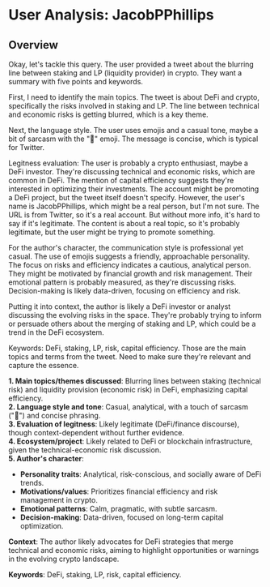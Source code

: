 # User Analysis: JacobPPhillips

## Overview

<think>
Okay, let's tackle this query. The user provided a tweet about the blurring line between staking and LP (liquidity provider) in crypto. They want a summary with five points and keywords.

First, I need to identify the main topics. The tweet is about DeFi and crypto, specifically the risks involved in staking and LP. The line between technical and economic risks is getting blurred, which is a key theme.

Next, the language style. The user uses emojis and a casual tone, maybe a bit of sarcasm with the "🥹" emoji. The message is concise, which is typical for Twitter.

Legitness evaluation: The user is probably a crypto enthusiast, maybe a DeFi investor. They're discussing technical and economic risks, which are common in DeFi. The mention of capital efficiency suggests they're interested in optimizing their investments. The account might be promoting a DeFi project, but the tweet itself doesn't specify. However, the user's name is JacobPPhillips, which might be a real person, but I'm not sure. The URL is from Twitter, so it's a real account. But without more info, it's hard to say if it's legitimate. The content is about a real topic, so it's probably legitimate, but the user might be trying to promote something.

For the author's character, the communication style is professional yet casual. The use of emojis suggests a friendly, approachable personality. The focus on risks and efficiency indicates a cautious, analytical person. They might be motivated by financial growth and risk management. Their emotional pattern is probably measured, as they're discussing risks. Decision-making is likely data-driven, focusing on efficiency and risk.

Putting it into context, the author is likely a DeFi investor or analyst discussing the evolving risks in the space. They're probably trying to inform or persuade others about the merging of staking and LP, which could be a trend in the DeFi ecosystem.

Keywords: DeFi, staking, LP, risk, capital efficiency. Those are the main topics and terms from the tweet. Need to make sure they're relevant and capture the essence.
</think>

**1. Main topics/themes discussed**: Blurring lines between staking (technical risk) and liquidity provision (economic risk) in DeFi, emphasizing capital efficiency.  
**2. Language style and tone**: Casual, analytical, with a touch of sarcasm ("🥹") and concise phrasing.  
**3. Evaluation of legitness**: Likely legitimate (DeFi/finance discourse), though context-dependent without further evidence.  
**4. Ecosystem/project**: Likely related to DeFi or blockchain infrastructure, given the technical-economic risk discussion.  
**5. Author's character**:  
   - **Personality traits**: Analytical, risk-conscious, and socially aware of DeFi trends.  
   - **Motivations/values**: Prioritizes financial efficiency and risk management in crypto.  
   - **Emotional patterns**: Calm, pragmatic, with subtle sarcasm.  
   - **Decision-making**: Data-driven, focused on long-term capital optimization.  

**Context**: The author likely advocates for DeFi strategies that merge technical and economic risks, aiming to highlight opportunities or warnings in the evolving crypto landscape.  

**Keywords**: DeFi, staking, LP, risk, capital efficiency.